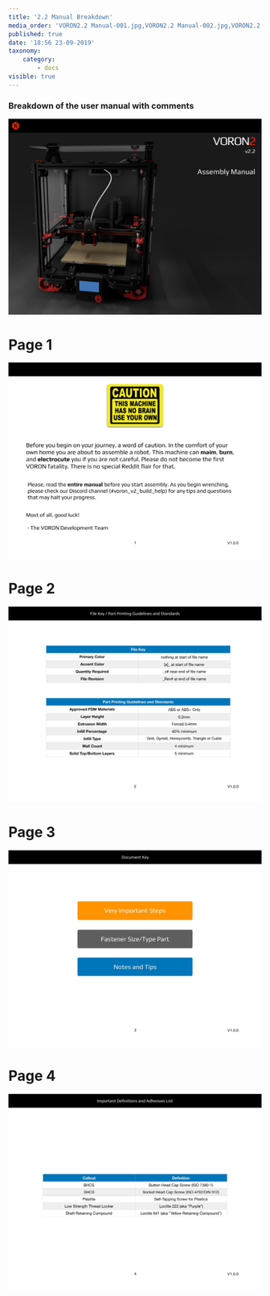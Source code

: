 ```yaml
---
title: '2.2 Manual Breakdown'
media_order: 'VORON2.2 Manual-001.jpg,VORON2.2 Manual-002.jpg,VORON2.2 Manual-003.jpg,VORON2.2 Manual-004.jpg,VORON2.2 Manual-005.jpg'
published: true
date: '18:56 23-09-2019'
taxonomy:
    category:
        - docs
visible: true
---
```


### Breakdown of the user manual with comments

![](VORON2.2%20Manual-001.jpg)

# Page 1
![](VORON2.2%20Manual-002.jpg)

# Page 2
![](VORON2.2%20Manual-003.jpg)

# Page 3
![](VORON2.2%20Manual-004.jpg)

# Page 4
![](VORON2.2%20Manual-005.jpg)
